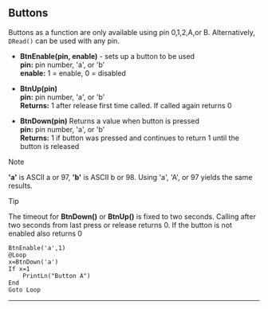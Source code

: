 ## Buttons

Buttons as a function are only available using pin 0,1,2,A,or B. Alternatively, `DRead()` can be used with any pin.

- **BtnEnable(pin, enable)** - sets up a button to be used <br>
**pin:** pin number, 'a', or 'b' <br>
**enable:** 1 = enable, 0 = disabled  <br>

- **BtnUp(pin)**  <br>
**pin:** pin number, 'a', or 'b' <br>
**Returns:** 1 after release first time called. If called again returns 0<br>

 - **BtnDown(pin)** Returns a value when button is pressed<br>
**pin:** pin number, 'a', or 'b' <br>
**Returns:** 1 if button was pressed and continues to return 1 until the button is released

> [!NOTE] 
> **'a'** is ASCII a or 97, **'b'** is ASCII b or 98. Using 'a', 'A', or 97 yields the same results.

> [!TIP] 
> The timeout for **BtnDown()** or **BtnUp()** is fixed to two seconds. Calling after two seconds from last press or release returns 0. If the button is not enabled also returns 0

```basic
BtnEnable('a',1)
@Loop
x=BtnDown('a')
If x=1
    PrintLn("Button A")
End
Goto Loop
```
---


